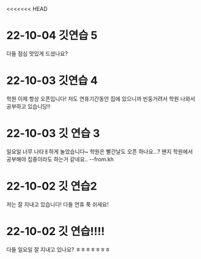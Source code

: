 <<<<<<< HEAD
# 22-10-04 깃연습 5
다들 점심 맛있게 드셨나요?

# 22-10-03 깃연습 4
학원 이제 항상 오픈입니다!
저도 연휴기간동안 집에 있으니까 빈둥거려서 
학원 나와서 공부하고 있습니당!!

# 22-10-03 깃 연습 3 
일요일 너무 나타ㅐ하게 놀았습니다~
학원은 빨간날도 오픈 하나요...? 
왠지 학원에서 공부해야 집중이라도 하는거 같네요..
--from.kh

# 22-10-02 깃 연습2   
 저는 잘 지내고 있습니다! 다들 연휴 푹 쉬세요!

# 22-10-02 깃 연습!!!!
다들 일요일 잘 지내고 있나요?
ㅎㅎㅎㅎㅎㅎㅎ

